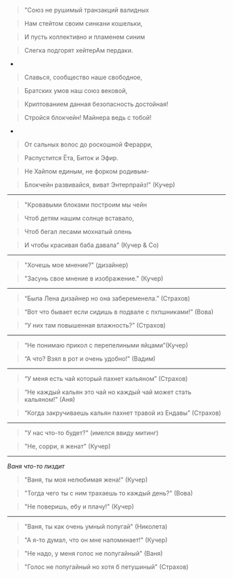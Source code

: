 > "Союз не рушимый транзакций валидных

> Нам стейтом своим синкани кошельки,

> И пусть коллективно и пламенем синим

> Слегка подгорят хейтерАм пердаки.

-

> Славься, сообщество наше свободное,

> Братских умов наш союз вековой,

> Криптованием данная безопасность достойная!

> Стройся блокчейн! Майнера ведь с тобой!

-

> От сальных волос до роскошной Ферарри,

> Распустится Ёта, Биток и Эфир.

> Не Хайпом единым, не форком родивым-

> Блокчейн развивайся, виват Энтерпрайз!" (Кучер)

---

> "Кровавыми блоками построим мы чейн

> Чтоб детям нашим солнце вставало,

> Чтоб бегал лесами мохнатый олень

> И чтобы красивая баба давала" (Кучер & Co)

---

> "Хочешь мое мнение?" (дизайнер)

> "Засунь свое мнение в изображение." (Кучер)

---

> “Была Лена дизайнер но она забеременела.” (Страхов)

> “Вот что бывает если сидишь в подвале с пхпшниками!” (Вова)

> “У них там повышенная влажность?” (Страхов)

--- 

> “Не понимаю прикол с перепелиными яйцами”(Кучер)

> “А что? Взял в рот и очень удобно!” (Вадим)

---

> “У меня есть чай который пахнет кальяном” (Страхов)

> “Не каждый кальян это чай но каждый чай может стать кальяном!” (Аня)

> “Когда закручиваешь кальян пахнет травой из Ендавы” (Страхов)

---

> "У нас что-то будет?" (имелся ввиду митинг)

> "Не, сорри, я женат" (Кучер)

---

*Ваня что-то пиздит*
> "Ваня, ты моя нелюбимая жена!" (Кучер)

> "Тогда чего ты с ним трахаешь то каждый день?" (Вова)

> "Не поверишь, ебу и плачу!" (Кучер)

---

> "Ваня, ты как очень умный попугай" (Николета)

> "А я-то думал, что он мне напоминает!" (Кучер)

> "Не надо, у меня голос не попугайный" (Ваня)

> "Голос не попугайный но хотя б петушиный" (Страхов)






